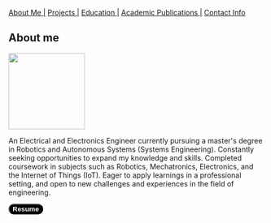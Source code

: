 [About Me |](/index.md) 
[ Projects |](/projects.md)
[ Education |](/edu.md)
[ Academic Publications |](/publications.md)
[ Contact Info](/contact.md)

## About me

<img src="https://user-images.githubusercontent.com/105019328/171053578-6f30dd6f-38ae-45f8-9d25-5106e1178c29.JPG" width="150" height="150">

An Electrical and Electronics Engineer currently pursuing a master's degree in Robotics and Autonomous Systems (Systems Engineering). Constantly seeking opportunities to expand my knowledge and skills. Completed coursework in subjects such as Robotics, Mechatronics, Electronics, and the Internet of Things (IoT). Eager to apply learnings in a professional setting, and open to new challenges and experiences in the field of engineering.

<button style="background-color: black; color: white; border-radius: 10px;">
  <a href="https://github.com/manan-luthra/manan-luthra.github.io/files/10771928/Manan_Luthra.Resume.pdf" style="color: white; text-decoration:none; font-weight:bold;"> Resume </a>
</button>
